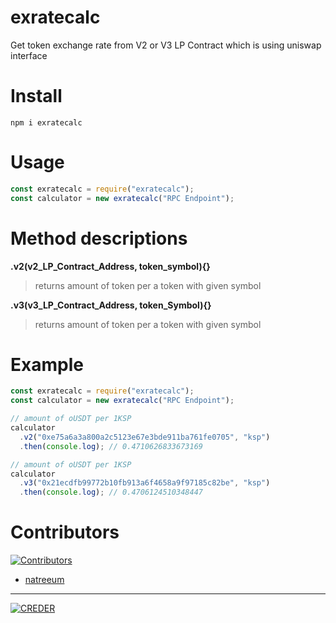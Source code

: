 # exratecalc

Get token exchange rate from V2 or V3 LP Contract which is using uniswap interface

# Install

```tsx
npm i exratecalc
```

# Usage

```jsx
const exratecalc = require("exratecalc");
const calculator = new exratecalc("RPC Endpoint");
```

# Method descriptions

**.v2(v2_LP_Contract_Address, token_symbol){}**

> returns amount of token per a token with given symbol

**.v3(v3_LP_Contract_Address, token_Symbol){}**

> returns amount of token per a token with given symbol

# Example

```jsx
const exratecalc = require("exratecalc");
const calculator = new exratecalc("RPC Endpoint");

// amount of oUSDT per 1KSP
calculator
  .v2("0xe75a6a3a800a2c5123e67e3bde911ba761fe0705", "ksp")
  .then(console.log); // 0.4710626833673169

// amount of oUSDT per 1KSP
calculator
  .v3("0x21ecdfb99772b10fb913a6f4658a9f97185c82be", "ksp")
  .then(console.log); // 0.4706124510348447
```

# Contributors
[![Contributors](https://img.shields.io/github/contributors/natreeum/exratecalc)](https://github.com/natreeum/exratecalc/graphs/contributors)
- [natreeum](https://github.com/natreeum)


--- 

[![CREDER](https://github.com/natreeum/exratecalc/assets/100063828/7ab52868-9718-4a36-a944-f94edc5b6e77)](https://www.creder.biz)

